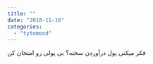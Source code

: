 ```yaml
---
title: ""
date: "2018-11-16"
categories: 
  - "tytomood"
---
```


فکر میکنی پول درآوردن سخته؟ بی پولی رو امتحان کن

